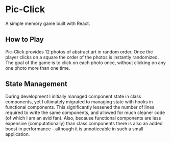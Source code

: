 # Pic-Click

A simple memory game built with React.

## How to Play

Pic-Click provides 12 photos of abstract art in random order. Once the player clicks on a square the order of the photos is instantly randomized. The goal of the game is to click on each photo once, without clicking on any one photo more than one time. 

## State Management

During development I initially managed component state in class components, yet I ultimately migrated to managing state with hooks in functional components. This significantly lessened the number of lines required to write the same components, and allowed for much cleaner code (of which I am an avid fan). Also, because functional components are less expensive (computationally) than class components there is also an added boost in performance - although it is unnoticeable in such a small application. 


